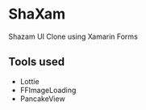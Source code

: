# ShaXam
Shazam UI Clone using Xamarin Forms

## Tools used
- Lottie
- FFImageLoading
- PancakeView



